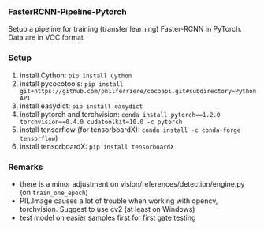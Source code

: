 ### FasterRCNN-Pipeline-Pytorch
Setup a pipeline for training (transfer learning) Faster-RCNN in PyTorch. Data are in VOC format

### Setup
1. install Cython: ```pip install Cython```
2. install pycocotools: ```pip install git+https://github.com/philferriere/cocoapi.git#subdirectory=PythonAPI```
3. install easydict: ```pip install easydict```
4. install pytorch and torchvision: ```conda install pytorch==1.2.0 torchvision==0.4.0 cudatoolkit=10.0 -c pytorch```
5. install tensorflow (for tensorboardX): ```conda install -c conda-forge tensorflow```)
6. install tensorboardX: ```pip install tensorboardX``` 

### Remarks
- there is a minor adjustment on vision/references/detection/engine.py (on ```train_one_epoch```)
- PIL.Image causes a lot of trouble when working with opencv, torchvision. Suggest to use cv2 (at least on Windows)
- test model on easier samples first for first gate testing